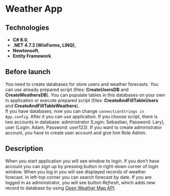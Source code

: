 # Weather App

## Technologies
* **C# 8.0**,
* **.NET 4.7.2 (WinForms, LINQ)**,
* **Newtonsoft**,
* **Entity Framework**.

## Before launch
You need to create databases for store users and weather forecasts. You can use already prepared script (files: **CreateUsersDB** and **CreateWeathersDB**).
You can populate tables in this databases on your own in application or execute prepared script (files: **CreateAndFillTableUsers** and **CreateAndFillTableWeathers**).<br>
If you have databases, now you can change `connectionStrings in App.config`. After it you can use application.
If you choose script, there is two accounts in database: administrator (Login: Sebastian, Password: Lary), user (Login: Adam, Password: user123).
If you want to create administrator account, you have to create user account and give him Role *Admin*.

## Description
When you start application you will see window to login. If you don't have account you can sign up by pressing button in right-down corner of login window.
When you log in you will see displayed records of weather forecast. In left-top corner you can search forecast by date. If you are logged in as administrator, 
you will see button *Refresh*, which adds new record to database by using [Open Weather Map API](https://rapidapi.com/community/api/open-weather-map).
